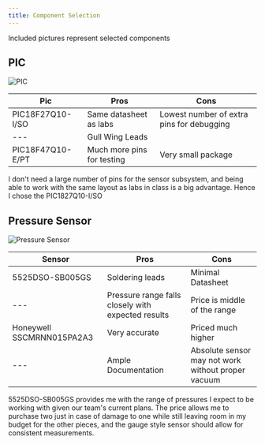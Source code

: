 ```yaml
---
title: Component Selection
---
```

Included pictures represent selected components
## PIC
![PIC](https://github.com/user-attachments/assets/be4c6f78-6222-4529-bc9d-f26b3ab9f0c8)

| Pic | Pros | Cons |
|-----|------|-----|
|PIC18F27Q10-I/SO| Same datasheet as labs | Lowest number of extra pins for debugging|
|---| Gull Wing Leads |
|PIC18F47Q10-E/PT| Much more pins for testing | Very small package|

I don't need a large number of pins for the sensor subsystem, and being able to work with the same layout as labs in class is a big advantage. Hence I chose the PIC1827Q10-I/SO
## Pressure Sensor
![Pressure Sensor](https://github.com/user-attachments/assets/602c4c56-786e-4a00-8b41-50bdfd4aa92e)

| Sensor | Pros | Cons |
|--------|------|------|
|5525DSO-SB005GS|Soldering leads|Minimal Datasheet|
|---|Pressure range falls closely with expected results|Price is middle of the range|
|Honeywell SSCMRNN015PA2A3| Very accurate | Priced much higher |
|---| Ample Documentation | Absolute sensor may not work without proper vacuum |

5525DSO-SB005GS provides me with the range of pressures I expect to be working with given our team's current plans. The price allows me to purchase two just in case of damage to one while still leaving room in my budget for the other pieces, and the gauge style sensor should allow for consistent measurements.
